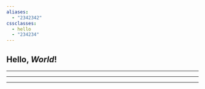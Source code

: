 ```yaml
---
aliases:
  - "2342342"
cssclasses:
  - hello
  - "234234"
---
```

## Hello, *World*!

***

---

***

